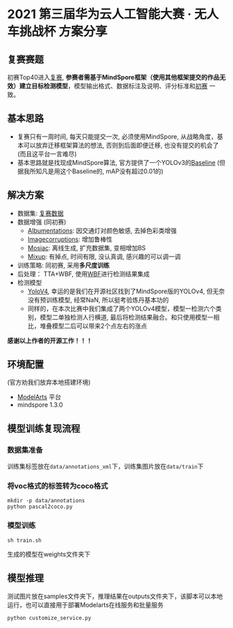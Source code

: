 # 2021 第三届华为云人工智能大赛 · 无人车挑战杯 方案分享
## 复赛赛题
初赛Top40进入[复赛](https://competition.huaweicloud.com/information/1000041539/fusai), **参赛者需基于MindSpore框架（使用其他框架提交的作品无效）建立目标检测模型**，模型输出格式、数据标注及说明、评分标准和[初赛](https://competition.huaweicloud.com/information/1000041539/circumstance) 一致。
## 基本思路
+ 复赛只有一周时间, 每天只能提交一次, 必须使用MindSpore, 从战略角度，基本可以放弃迁移框架算法的想法, 否则到后面即便迁移, 也没有提交的机会了(而且这平台一言难尽)
+ 基本思路就是找现成MindSpore算法, 官方提供了一个YOLOv3的[Baseline](https://developer.huaweicloud.com/develop/aigallery/article/detail?id=81b7eaf2-e767-4937-822f-e3e887c73380) (但据我所知凡是用这个Baseline的, mAP没有超过0.01的)

## 解决方案
+ 数据集: [复赛数据](https://marketplace.huaweicloud.com/markets/aihub/notebook/detail/?id=0fbf9486-9e71-41f0-9295-3d75b68b15db)
+ 数据增强 (同初赛)
    + [Albumentations](https://github.com/albumentations-team/albumentations): 因交通灯对颜色敏感, 去掉色彩类增强
    + [Imagecorruptions](https://github.com/bethgelab/imagecorruptions): 增加鲁棒性
    + [Mosiac](https://github.com/Tianxiaomo/pytorch-YOLOv4): 离线生成, 扩充数据集, 变相增加BS
    + [Mixup](https://github.com/facebookresearch/mixup-cifar10): 有掉点, 时间有限, 没认真调, 感兴趣的可以调一调
+ 训练策略: 同初赛, 采用**多尺度训练**
+ 后处理： TTA+WBF, 使用[WBF](https://github.com/ZFTurbo/Weighted-Boxes-Fusion)进行检测结果集成
+ 检测模型
    + [YoloV4](https://gitee.com/ascend/modelzoo/tree/master/built-in/MindSpore/Official/cv/detection/YOLOv4_Cspdarknet53_for_MindSpore), 幸运的是我们在开源社区找到了MindSpore版的YOLOv4, 但无奈没有预训练模型, 经常NaN, 所以挺考验炼丹基本功的
    + 同样的，在本次比赛中我们集成了两个YOLOv4模型，模型一检测六个类别，模型二单独检测人行横道, 最后将检测结果融合。和只使用模型一相比，堆叠模型二后可以带来2个点左右的涨点

**感谢以上作者的开源工作！！！**

## 环境配置
(官方劝我们放弃本地搭建环境)
+ [ModelArts](https://console.huaweicloud.com/modelarts/?region=cn-north-4#/dev-container) 平台
+ mindspore 1.3.0


## 模型训练复现流程
### 数据集准备
训练集标签放在`data/annotations_xml`下，训练集图片放在`data/train`下

### 将voc格式的标签转为coco格式
```
mkdir -p data/annotations
python pascal2coco.py
```

### 模型训练
```
sh train.sh
```
生成的模型在weights文件夹下

## 模型推理
测试图片放在samples文件夹下，推理结果在outputs文件夹下，该脚本可以本地运行，也可以直接用于部署Modelarts在线服务和批量服务
```
python customize_service.py
```
